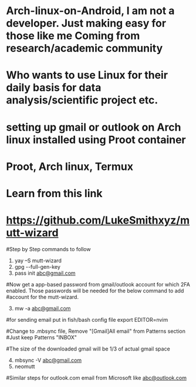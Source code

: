 # Arch-linux-on-Android, I am not a developer. Just making easy for those like me Coming from research/academic community 
# Who wants to use Linux for their daily basis for data analysis/scientific project etc.
# setting up gmail or outlook on Arch linux installed using Proot container 
# Proot, Arch linux, Termux
# Learn from this link
# https://github.com/LukeSmithxyz/mutt-wizard

#Step by Step commands to follow
1. yay –S mutt-wizard
2. gpg --full-gen-key
3. pass init abc@gmail.com

#Now get a app-based password from gmail/outlook account for which 2FA enabled. Those passwords will be needed for the below command to add 
#account for the mutt-wizard.

3. mw -a abc@gmail.com 

#for sending email put in fish/bash config file
export EDITOR=nvim

#Change to .mbsync file, Remove "[Gmail]All email" from Patterns section
#Just keep 
Patterns "INBOX"

#The size of the downloaded gmail will be 1/3 of actual gmail space

4. mbsync -V  abc@gmail.com
5. neomutt

#Similar steps for outlook.com email from Microsoft like abc@outlook.com
